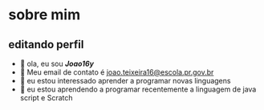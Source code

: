 # sobre mim

## editando perfil


- 🦂 ola, eu sou ***Joao16y***
- 📧 Meu email de contato é joao.teixeira16@escola.pr.gov.br 
- 👀 eu estou interessado aprender a programar novas linguagens
- 🍃 eu estou aprendendo a programar recentemente a linguagem de java script e Scratch

<!---
Joao16y/Joao16y is a ✨ special ✨ repository because its `README.md` (this file) appears on your GitHub profile.
You can click the Preview link to take a look at your changes.
--->
